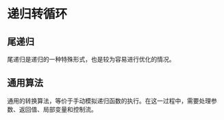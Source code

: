 # 递归转循环

## 尾递归

尾递归是递归的一种特殊形式，也是较为容易进行优化的情况。

## 通用算法

通用的转换算法，等价于手动模拟递归函数的执行。在这一过程中，需要处理参数、返回值、局部变量和控制流。
